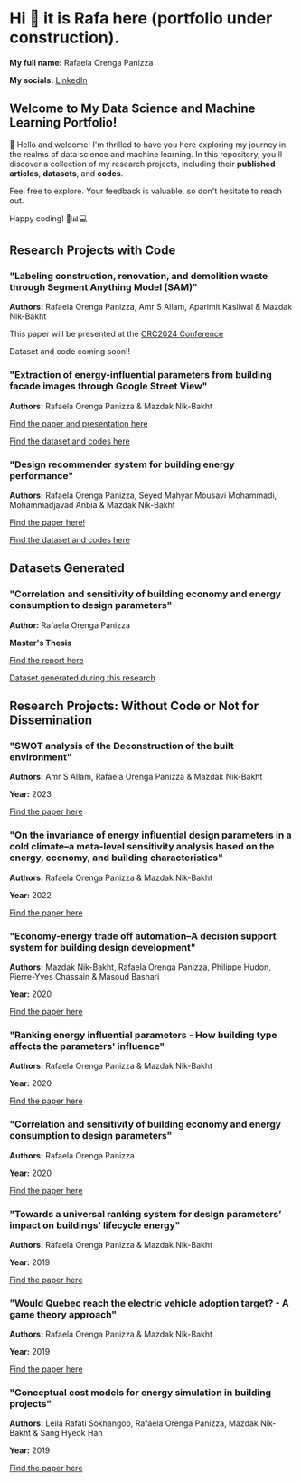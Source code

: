 # Hi 👋 it is Rafa here (portfolio under construction).

**My full name:** Rafaela Orenga Panizza

**My socials:** [LinkedIn](https://www.linkedin.com/in/rafaelapanizza/)

## Welcome to My Data Science and Machine Learning Portfolio!

🚀 Hello and welcome! I'm thrilled to have you here exploring my journey in the realms of data science and machine learning. 
In this repository, you'll discover a collection of my research projects, including their **published articles**, **datasets**, and **codes**.

Feel free to explore. Your feedback is valuable, so don't hesitate to reach out.

Happy coding! 🚀📊💻

## Research Projects with Code

### "Labeling construction, renovation, and demolition waste through Segment Anything Model (SAM)"

**Authors:** Rafaela Orenga Panizza, Amr S Allam, Aparimit Kasliwal & Mazdak Nik-Bakht

This paper will be presented at the [CRC2024 Conference](https://cisummit-crc.asce.org/)

Dataset and code coming soon!!

### "Extraction of energy-influential parameters from building facade images through Google Street View"

**Authors:** Rafaela Orenga Panizza & Mazdak Nik-Bakht

[Find the paper and presentation here](https://ec-3.org/publications/conference/paper/?id=EC32023_198)

[Find the dataset and codes here]()

### "Design recommender system for building energy performance"

**Authors:** Rafaela Orenga Panizza, Seyed Mahyar Mousavi Mohammadi, Mohammadjavad Anbia & Mazdak Nik-Bakht

[Find the paper here!](https://www.researchgate.net/publication/375635409_Design_Recommender_System_for_Building_Energy_Performance)

[Find the dataset and codes here]()

## Datasets Generated

### "Correlation and sensitivity of building economy and energy consumption to design parameters"

**Author:** Rafaela Orenga Panizza 

**Master's Thesis**

[Find the report here](https://spectrum.library.concordia.ca/id/eprint/986732/)

[Dataset generated during this research]()

## Research Projects: Without Code or Not for Dissemination

### "SWOT analysis of the Deconstruction of the built environment"

**Authors:** Amr S Allam, Rafaela Orenga Panizza & Mazdak Nik-Bakht

**Year:** 2023

[Find the paper here](https://www.researchgate.net/publication/374617652_A_SWOT_Analysis_for_Deconstruction_of_the_Canadian_Built_Environment)

### "On the invariance of energy influential design parameters in a cold climate–a meta-level sensitivity analysis based on the energy, economy, and building characteristics"

**Authors:** Rafaela Orenga Panizza & Mazdak Nik-Bakht

**Year:** 2022

[Find the paper here](https://www.tandfonline.com/doi/full/10.1080/17512549.2021.1975559)

### "Economy-energy trade off automation–A decision support system for building design development"

**Authors:** Mazdak Nik-Bakht, Rafaela Orenga Panizza, Philippe Hudon, Pierre-Yves Chassain & Masoud Bashari

**Year:** 2020

[Find the paper here](https://www.sciencedirect.com/science/article/pii/S2352710219313403)

### "Ranking energy influential parameters - How building type affects the parameters' influence"

**Authors:** Rafaela Orenga Panizza & Mazdak Nik-Bakht

**Year:** 2020

[Find the paper here](https://d1wqtxts1xzle7.cloudfront.net/81088193/d-bsc20-c050-libre.pdf?1645370909=&response-content-disposition=inline%3B+filename%3DRanking_Energy_Influential_Parameters_Ho.pdf&Expires=1699993105&Signature=Fl-wPVTCQvSyVXBM6l48W2ECb~J-xau7zFHIbSpWsYWlz11BpyyRAHjfYCdNM6pABOw83Og-zlngmpeiMGupoBL83HsO7QunLq8gv0zJvHa2dHQG5Maa5p2lVJc7rUz0DGqr4teIhZGXgZ-4mWWZWzgsXMGJs4UA2TL28U4L~HsDwyzs6aQRy7CMr7gEQ1MwQOplSXxjMXE08Eq7H0yD345KYjYT68BLsNzZWRwoAPt1eJQC1DDtrUDj690LxWkkT10B3PsIZt~1xVXtCUjtVn0NJl5M6X6X7zLu8EVYgKz9oGWvIxsh-xi5jAY9xB7qPjvw5N982U7QdaRzOha7uQ__&Key-Pair-Id=APKAJLOHF5GGSLRBV4ZA)

### "Correlation and sensitivity of building economy and energy consumption to design parameters"

**Authors:** Rafaela Orenga Panizza

**Year:** 2020

[Find the paper here](https://spectrum.library.concordia.ca/id/eprint/986732/)


### "Towards a universal ranking system for design parameters’ impact on buildings’ lifecycle energy"

**Authors:** Rafaela Orenga Panizza & Mazdak Nik-Bakht

**Year:** 2019

[Find the paper here](https://iopscience.iop.org/article/10.1088/1757-899X/609/7/072039/meta)

### "Would Quebec reach the electric vehicle adoption target? - A game theory approach"

**Authors:** Rafaela Orenga Panizza & Mazdak Nik-Bakht

**Year:** 2019

[Find the paper here](https://www.csce.ca/elf/apps/CONFERENCEVIEWER/conferences/2019/pdfs/PaperPDFversion_227_0301120349.pdf)

### "Conceptual cost models for energy simulation in building projects"

**Authors:** Leila Rafati Sokhangoo, Rafaela Orenga Panizza, Mazdak Nik-Bakht & Sang Hyeok Han

**Year:** 2019

[Find the paper here](https://csce.ca/elf/apps/CONFERENCEVIEWER/conferences/2019/pdfs/PaperPDFversion_236_0422053155.pdf)
